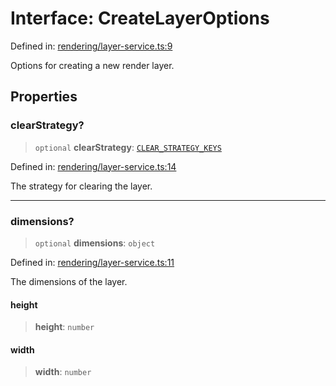 # Interface: CreateLayerOptions

Defined in: [rendering/layer-service.ts:9](https://github.com/Forge-Game-Engine/Forge/blob/04af294b0d108e7e60d1ae9f40eaa3ca76ca176a/src/rendering/layer-service.ts#L9)

Options for creating a new render layer.

## Properties

### clearStrategy?

> `optional` **clearStrategy**: [`CLEAR_STRATEGY_KEYS`](../type-aliases/CLEAR_STRATEGY_KEYS.md)

Defined in: [rendering/layer-service.ts:14](https://github.com/Forge-Game-Engine/Forge/blob/04af294b0d108e7e60d1ae9f40eaa3ca76ca176a/src/rendering/layer-service.ts#L14)

The strategy for clearing the layer.

***

### dimensions?

> `optional` **dimensions**: `object`

Defined in: [rendering/layer-service.ts:11](https://github.com/Forge-Game-Engine/Forge/blob/04af294b0d108e7e60d1ae9f40eaa3ca76ca176a/src/rendering/layer-service.ts#L11)

The dimensions of the layer.

#### height

> **height**: `number`

#### width

> **width**: `number`
